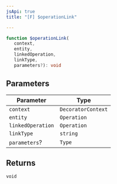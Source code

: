 ```yaml
---
jsApi: true
title: "[F] $operationLink"

---
```

```ts
function $operationLink(
   context, 
   entity, 
   linkedOperation, 
   linkType, 
   parameters?): void
```

## Parameters

| Parameter | Type |
| ------ | ------ |
| `context` | `DecoratorContext` |
| `entity` | `Operation` |
| `linkedOperation` | `Operation` |
| `linkType` | `string` |
| `parameters`? | `Type` |

## Returns

`void`

